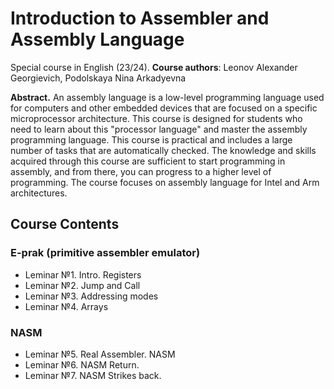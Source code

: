 # Introduction to Assembler and Assembly Language
Special course in English (23/24).
**Course authors**: Leonov Alexander Georgievich, Podolskaya Nina Arkadyevna

**Abstract.** An assembly language is a low-level programming language used for computers and other embedded devices that are focused on a specific microprocessor architecture. This course is designed for students who need to learn about this "processor language" and master the assembly programming language. This course is practical and includes a large number of tasks that are automatically checked. The knowledge and skills acquired through this course are sufficient to start programming in assembly, and from there, you can progress to a higher level of programming. The course focuses on assembly language for Intel and Arm architectures.
## Course Contents
### E-prak (primitive assembler emulator)
* Leminar №1. Intro. Registers
* Leminar №2. Jump and Call
* Leminar №3. Addressing modes
* Leminar №4. Arrays
### NASM
* Leminar №5. Real Assembler. NASM
* Leminar №6. NASM Return.
* Leminar №7. NASM Strikes back.
